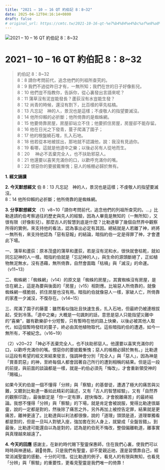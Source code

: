 ```yaml
---
title: "2021 – 10 – 16 QT 約伯記 8：8~32"
date: 2025-04-12T04:16:14+0800
draft: false
# original_url: https://cmtc.tw/2021-10-16-qt-%e7%b4%84%e4%bc%af%e8%a8%98-8%ef%bc%9a832
---
```


![2021 – 10 – 16 QT 約伯記 8：8\~32](/images/qt.jpg   "2021 – 10 – 16 QT 約伯記 8：8\~32")

# 2021 – 10 – 16 QT 約伯記 8：8\~32

> 約伯記 8：8\~32  
> 8：8 請你考問前代，追念他們的列祖所查究的。  
> 8：9 我們不過從昨日才有，一無所知；我們在世的日子好像影兒。  
> 8：10 他們豈不指教你，告訴你，從心裏發出言語來呢？  
> 8：11 蒲草沒有泥豈能發長？蘆荻沒有水豈能生發？  
> 8：12 尚青的時候，還沒有割下，比百樣的草先枯槁。  
> 8：13 凡忘記　神的人，景況也是這樣；不虔敬人的指望要滅沒。  
> 8：14 他所仰賴的必折斷；他所倚靠的是蜘蛛網。  
> 8：15 他要倚靠房屋，房屋卻站立不住；他要抓住房屋，房屋卻不能存留。  
> 8：16 他在日光之下發青，蔓子爬滿了園子；  
> 8：17 他的根盤繞石堆，扎入石地。  
> 8：18 他若從本地被拔出，那地就不認識他，說：我沒有見過你。  
> 8：19 看哪，這就是他道中之樂；以後必另有人從地而生。  
> 8：20 　神必不丟棄完全人，也不扶助邪惡人。  
> 8：21 他還要以喜笑充滿你的口，以歡呼充滿你的嘴。  
> 8：22 恨惡你的要披戴慚愧；惡人的帳棚必歸於無有。

**1. 經文誦讀**

**2.  今天默想經文**
伯 8：13 凡忘記　神的人，景況也是這樣；不虔敬人的指望要滅沒。  
8：14 他所仰賴的必折斷；他所倚靠的是蜘蛛網。

**3. 分享默想經文**
（1）v8\~10「請你考問前代，追念他們的列祖所查究的。…」比勒達請約伯考察過往的歷史與先人的經驗，因為人畢竟是無知的（一無所知），又很有限（好像影兒）。那麼古人的智慧到底是什麼？比勒達舉了幾個自然界中觀察所得的實例，來支持他的看法，認為事出必定有其因。總結就是人若離了神，終將一無所有，來支持他認為「惡有惡報」的結論，暗指約伯一定是得罪了神，才會遭此下場。

一、蒲草和蘆荻：原本茂盛的蒲草和蘆荻，若是沒有泥和水，很快就會枯乾，就如同忘記神的人一樣。暗指約伯就是「忘記神的人」，與生命的源頭斷絕了，正如植物無泥無水，沒有憑藉，無所倚靠，自然會面臨「枯槁」與「滅沒」的命運。（v11\~13）

二、蜘蛛網：「蜘蛛網」（v14）的原文是「蜘蛛的房屋」，其實蜘蛛沒有房屋，是住在網上，這是為要與後面的「房屋」（v15）相對應。比喻惡人所倚靠的，就像蜘蛛網一樣脆弱，抓住房屋也沒有用。暗指約伯就像惡人一樣，家破人亡，所倚靠的家產一夕滅沒，不復存在。（v14\~15）

三、爬滿了園子的藤蔓：雖然看似強壯且快速生長，扎入石地，但最終仍被連根拔起，受到冷落。「道中之樂」大概是一句諷刺的話，意思是惡人只能指望災難中的“喜樂”，雖有歡樂卻十分短暫，只有暫時在他的路上快樂，以後必被其他人取代，如這個暫時發旺的蔓子，終必由其他植物取代。這些暗指約伯的遭遇，如今一無所有，不被紀念。（v16\~19）

（2）v20\~22 「神必不丟棄完全人，也不扶助邪惡人。他還要以喜笑充滿你的口，以歡呼充滿你的嘴。恨惡你的要披戴慚愧；惡人的帳棚必歸於無有。」比勒達以這段有希望的經文來結束發言，強調神會分別「完全人」與「惡人」，因為神是「賞善罰惡」的神，至終每個人都會因著自己所行的遭到相稱的結果。但是這一段的前提，與前面的談論都是一樣，就是─約伯必須先「悔改」，才會重新領受神的「賜福」。

如果今天約伯是一個不懂得「分辨」與「察驗」的基督徒，遭遇了極大的痛苦與災難，又聽到比勒達一番如此精彩的論述，又有「古人的智慧經驗」，又有「自然界的觀察印證」，最後斷定是「你一定有罪，趕快悔改，才會脫離痛苦」的最終結論。我想不懂得「分辨」與「察驗」的下場，就是肯定會被說服，覺得比勒達很屬靈，說的一定都是對的，然後除了痛苦之外，另外再加上被控告定罪，結果就是更痛苦，離神更遠了。比勒達與以利法都很像，說的「道理」頭頭是道，道理單獨看都是對的，但是一旦叫人對號入座，強加套在別人身上，就變成「全盤皆錯」。到最後，比勒達可能還自以為是對的，認為是約伯死不悔改，整個偏離軌道，離事實與真理越來越遠了。

**4. 今天的回應**
感謝主，在新約時代賜下聖靈保惠師，住在我們心裏，使我們可以時時與神連結，親𢛬倚靠。只是我們有聖靈，卻不愛親近祂，還是習慣靠自己，經常消滅聖靈的感動，十分的可惜。從比勒達的例子，看見人的有限與無知，也看見「分辨」與「察驗」的重要性，更看見聖靈是我們唯一的倚靠！
